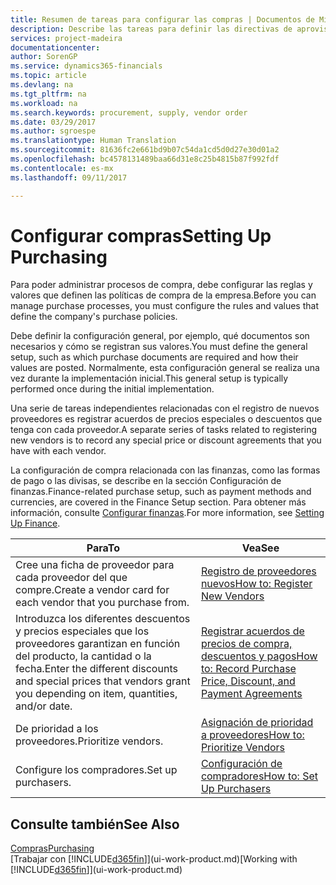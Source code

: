 ```yaml
---
title: Resumen de tareas para configurar las compras | Documentos de Microsoft
description: Describe las tareas para definir las directivas de aprovisionamiento de su empresa y configurar sus procesos de compra.
services: project-madeira
documentationcenter: 
author: SorenGP
ms.service: dynamics365-financials
ms.topic: article
ms.devlang: na
ms.tgt_pltfrm: na
ms.workload: na
ms.search.keywords: procurement, supply, vendor order
ms.date: 03/29/2017
ms.author: sgroespe
ms.translationtype: Human Translation
ms.sourcegitcommit: 81636fc2e661bd9b07c54da1cd5d0d27e30d01a2
ms.openlocfilehash: bc4578131489baa66d31e8c25b4815b87f992fdf
ms.contentlocale: es-mx
ms.lasthandoff: 09/11/2017

---
```

# <a name="setting-up-purchasing"></a><span data-ttu-id="f9658-103">Configurar compras</span><span class="sxs-lookup"><span data-stu-id="f9658-103">Setting Up Purchasing</span></span>
<span data-ttu-id="f9658-104">Para poder administrar procesos de compra, debe configurar las reglas y valores que definen las políticas de compra de la empresa.</span><span class="sxs-lookup"><span data-stu-id="f9658-104">Before you can manage purchase processes, you must configure the rules and values that define the company's purchase policies.</span></span>

<span data-ttu-id="f9658-105">Debe definir la configuración general, por ejemplo, qué documentos son necesarios y cómo se registran sus valores.</span><span class="sxs-lookup"><span data-stu-id="f9658-105">You must define the general setup, such as which purchase documents are required and how their values are posted.</span></span> <span data-ttu-id="f9658-106">Normalmente, esta configuración general se realiza una vez durante la implementación inicial.</span><span class="sxs-lookup"><span data-stu-id="f9658-106">This general setup is typically performed once during the initial implementation.</span></span>

<span data-ttu-id="f9658-107">Una serie de tareas independientes relacionadas con el registro de nuevos proveedores es registrar acuerdos de precios especiales o descuentos que tenga con cada proveedor.</span><span class="sxs-lookup"><span data-stu-id="f9658-107">A separate series of tasks related to registering new vendors is to record any special price or discount agreements that you have with each vendor.</span></span>

<span data-ttu-id="f9658-108">La configuración de compra relacionada con las finanzas, como las formas de pago o las divisas, se describe en la sección Configuración de finanzas.</span><span class="sxs-lookup"><span data-stu-id="f9658-108">Finance-related purchase setup, such as payment methods and currencies, are covered in the Finance Setup section.</span></span> <span data-ttu-id="f9658-109">Para obtener más información, consulte [Configurar finanzas](finance-setup-finance.md).</span><span class="sxs-lookup"><span data-stu-id="f9658-109">For more information, see [Setting Up Finance](finance-setup-finance.md).</span></span>

| <span data-ttu-id="f9658-110">Para</span><span class="sxs-lookup"><span data-stu-id="f9658-110">To</span></span> | <span data-ttu-id="f9658-111">Vea</span><span class="sxs-lookup"><span data-stu-id="f9658-111">See</span></span> |
| --- | --- |
| <span data-ttu-id="f9658-112">Cree una ficha de proveedor para cada proveedor del que compre.</span><span class="sxs-lookup"><span data-stu-id="f9658-112">Create a vendor card for each vendor that you purchase from.</span></span> |[<span data-ttu-id="f9658-113">Registro de proveedores nuevos</span><span class="sxs-lookup"><span data-stu-id="f9658-113">How to: Register New Vendors</span></span>](purchasing-how-register-new-vendors.md) |
| <span data-ttu-id="f9658-114">Introduzca los diferentes descuentos y precios especiales que los proveedores garantizan en función del producto, la cantidad o la fecha.</span><span class="sxs-lookup"><span data-stu-id="f9658-114">Enter the different discounts and special prices that vendors grant you depending on item, quantities, and/or date.</span></span> |[<span data-ttu-id="f9658-115">Registrar acuerdos de precios de compra, descuentos y pagos</span><span class="sxs-lookup"><span data-stu-id="f9658-115">How to: Record Purchase Price, Discount, and Payment Agreements</span></span>](purchasing-how-record-purchase-price-discount-payment-agreements.md) |
| <span data-ttu-id="f9658-116">De prioridad a los proveedores.</span><span class="sxs-lookup"><span data-stu-id="f9658-116">Prioritize vendors.</span></span> |[<span data-ttu-id="f9658-117">Asignación de prioridad a proveedores</span><span class="sxs-lookup"><span data-stu-id="f9658-117">How to: Prioritize Vendors</span></span>](purchasing-how-prioritize-vendors.md) |
| <span data-ttu-id="f9658-118">Configure los compradores.</span><span class="sxs-lookup"><span data-stu-id="f9658-118">Set up purchasers.</span></span> |[<span data-ttu-id="f9658-119">Configuración de compradores</span><span class="sxs-lookup"><span data-stu-id="f9658-119">How to: Set Up Purchasers</span></span>](purchasing-how-setup-purchasers.md) |

## <a name="see-also"></a><span data-ttu-id="f9658-120">Consulte también</span><span class="sxs-lookup"><span data-stu-id="f9658-120">See Also</span></span>
[<span data-ttu-id="f9658-121">Compras</span><span class="sxs-lookup"><span data-stu-id="f9658-121">Purchasing</span></span>](purchasing-manage-purchasing.md)  
<span data-ttu-id="f9658-122">[Trabajar con [!INCLUDE[d365fin](includes/d365fin_md.md)]](ui-work-product.md)</span><span class="sxs-lookup"><span data-stu-id="f9658-122">[Working with [!INCLUDE[d365fin](includes/d365fin_md.md)]](ui-work-product.md)</span></span>

